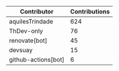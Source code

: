 | Contributor | Contributions |
| ------------ | -------------- |
| aquilesTrindade | 624 |
| ThDev-only | 76 |
| renovate[bot] | 45 |
| devsuay | 15 |
| github-actions[bot] | 6 |
